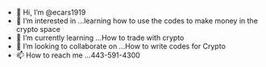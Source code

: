 - 👋 Hi, I’m @ecars1919
- 👀 I’m interested in ...learning how to use the codes to make money in the crypto space 
- 🌱 I’m currently learning ...How to trade with crypto 
- 💞️ I’m looking to collaborate on ...How to write codes for Crypto 
- 📫 How to reach me ...443-591-4300

<!---
ecars1919/ecars1919 is a ✨ special ✨ repository because its `README.md` (this file) appears on your GitHub profile.
You can click the Preview link to take a look at your changes.
--->
